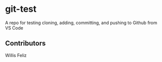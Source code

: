 # git-test
A repo for testing cloning, adding, committing, and pushing to Github from VS Code
## Contributors
Willis Feliz

